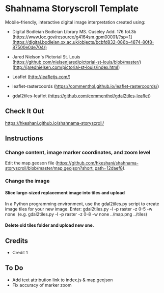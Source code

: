 # Shahnama Storyscroll Template

Mobile-friendly, interactive digital image interpretation created using:

* Digital Bodleian Bodleian Library MS. Ouseley Add. 176 fol.3b (https://www.loc.gov/resource/g4164sm.gpm00001/?sp=1](https://digital.bodleian.ox.ac.uk/objects/bcbfd832-086b-4874-80f8-87500e0de704/)

* Jared Nielson's Pictorial St. Louis (https://github.com/nielsenjared/pictorial-st-louis/blob/master/) (http://jarednielsen.com/pictorial-st-louis/index.html)
* Leaflet (http://leafletjs.com/)
* leaflet-rastercoords (https://commenthol.github.io/leaflet-rastercoords/)
* gdal2tiles-leaflet (https://github.com/commenthol/gdal2tiles-leaflet)

## Check It Out
https://hkeshani.github.io/shahnama-storyscroll/


## Instructions

### Change content, image marker coordinates, and zoom level
Edit the map.geoson  file (https://github.com/hkeshani/shahnama-storyscroll/blob/master/map.geojson?short_path=12daef8).


### Change the image
#### Slice large-sized replacement image into tiles and upload

In a Python programming environment, use the gdal2tiles.py script to create image tiles for your new image. Enter:
gdal2tiles.py -l -p raster -z 0-5 -w none <image> <tilesdir>
(e.g. gdal2tiles.py -l -p raster -z 0-8 -w none ../map.png ../tiles)

#### Delete old tiles folder and upload new one.
## Credits

* Credit 1

## To Do

* Add text attribution link to index.js & map.geojson
* Fix accuracy of marker zoom
